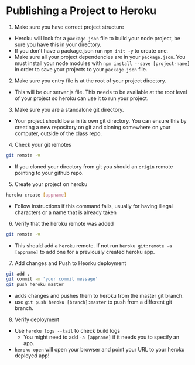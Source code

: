 # Publishing a Project to Heroku

1. Make sure you have correct project structure
- Heroku will look for a `package.json` file to build your node project, be sure you have this in your directory.
- If you don't have a package.json run `npm init -y` to create one.
- Make sure all your project dependencies are in your `package.json`.  You must install your node modules with `npm install --save [project-name]` in order to save your projects to your `package.json` file.

2. Make sure you entry file is at the root of your project directory.
- This will be our server.js file.  This needs to be available at the root level of your project so heroku can use it to run your project.

3. Make sure you are a standalone git directory.
- Your project should be a in its own git directory.  You can ensure this by creating a new repository on git and cloning somewhere on your computer, outside of the class repo.

4. Check your git remotes
```bash
git remote -v
```
- If you cloned your directory from git you should an `origin` remote pointing to your github repo.

5. Create your project on heroku
```bash
heroku create [appname]
```
- Follow instructions if this command fails, usually for having illegal characters or a name that is already taken

6. Verify that the heroku remote was added
```bash
git remote -v
```
- This should add a `heroku` remote.  If not run `heroku git:remote -a [appname]` to add one for a previously created heroku app.

7. Add changes and Push to Heorku deployment
```bash
git add .
git commit -m 'your commit message'
git push heroku master
```
- adds changes and pushes them to heroku from the master git branch.
- use `git push heroku [branch]:master` to push from a different git branch.

8. Verify deployment
- Use `heroku logs --tail` to check build logs
  - You might need to add `-a [appname]` if it needs you to specify an app.
- `heroku open` will open your browser and point your URL to your heroku deployed app!

